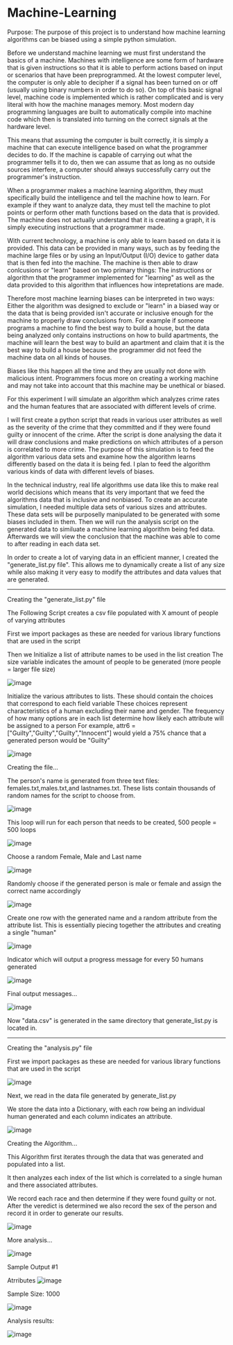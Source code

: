 # Machine-Learning


Purpose: The purpose of this project is to understand how machine learning algorithms can be biased using a simple python simulation.


Before we understand machine learning we must first understand the basics of a machine. Machines with intelligence are some form of hardware that is given instructions so that it is able to perform actions based on input or scenarios that have been preprogrammed. At the lowest computer level, the computer is only able to decipher if a signal has been turned on or off (usually using binary numbers in order to do so). On top of this basic signal level, machine code is implemented which is rather complicated and is very literal with how the machine manages memory. Most modern day programming languages are built to automatically compile into machine code which then is translated into turning on the correct signals at the hardware level.

This means that assuming the computer is built correctly, it is simply a machine that can execute intelligence based on what the programmer decides to do. If the machine is capable of carrying out what the programmer tells it to do, then we can assume that as long as no outside sources interfere, a computer should always successfully carry out the programmer's instruction.

When a programmer makes a machine learning algorithm, they must specifically build the intelligence and tell the machine how to learn. For example if they want to analyze data, they must tell the machine to plot points or perform other math functions based on the data that is provided. The machine does not actually understand that it is creating a graph, it is simply executing instructions that a programmer made. 

With current technology, a machine is only able to learn based on data it is provided. This data can be provided in many ways, such as by feeding the machine large files or by using an Input/Output (I/O) device to gather data that is then fed into the machine. The machine is then able to draw conlcusions or "learn" based on two primary things: The instructions or algorithm that the programmer implemented for "learning" as well as the data provided to this algorithm that influences how intepretations are made.

Therefore most machine learning biases can be interpreted in two ways: Either the algorithm was designed to exclude or "learn" in a biased way or the data that is being provided isn't accurate or inclusive enough for the machine to properly draw conclusions from. For example if someone programs a machine to find the best way to build a house, but the data being analyzed only contains instructions on how to build apartments, the machine will learn the best way to build an apartment and claim that it is the best way to build a house because the programmer did not feed the machine data on all kinds of houses. 

Biases like this happen all the time and they are usually not done with malicious intent. Programmers focus more on creating a working machine and may not take into account that this machine may be unethical or biased. 

For this experiment I will simulate an algorithm which analyzes crime rates and the human features that are associated with different levels of crime. 

I will first create a python script that reads in various user attributes as well as the severity of the crime that they committed and if they were found guilty or innocent of the crime. After the script is done analysing the data it will draw conclusions and make predictions on which attributes of a person is correlated to more crime. The purpose of this simulation is to feed the algorithm various data sets and examine how the algorithm learns differently based on the data it is being fed. I plan to feed the algorithm various kinds of data with different levels of biases. 

In the technical industry, real life algorithms use data like this to make real world decisions which means that its very important that we feed the algorithms data that is inclusive and nonbiased. To create an accurate simulation, I needed multiple data sets of various sizes and attributes. These data sets will be purposelly manipulated to be generated with some biases included in them. Then we will run the analysis script on the generated data to similuate a machine learning algorithm being fed data. Afterwards we will view the conclusion that the machine was able to come to after reading in each data set.

In order to create a lot of varying data in an efficient manner, I created the "generate_list.py file". This allows me to dynamically create a list of any size while also making it very easy to modify the attributes and data values that are generated.

_______________________________________________________________________________________________

Creating the "generate_list.py" file

The Following Script creates a csv file populated with X amount of people of varying attributes

First we import packages as these are needed for various library functions that are used in the script

Then we Initialize a list of attribute names to be used in the list creation 
The size variable indicates the amount of people to be generated (more people = larger file size)

![image](https://user-images.githubusercontent.com/78882341/205674761-8698d6a5-b7fe-4147-bee2-58f27c95481a.png)


Initialize the various attributes to lists. These should contain the choices that correspond to each field variable
These choices represent characteristics of a human excluding their name and gender.
The frequency of how many options are in each list determine how likely each attribute will be assigned to a person
For example, attr6 = ["Guilty","Guilty","Guilty","Innocent"] would yield a 75% chance that a generated person would be "Guilty"

![image](https://user-images.githubusercontent.com/78882341/206538577-6f2dfe22-1f6d-4211-a234-fb3a33ac4249.png)


Creating the file...

The person's name is generated from three text files: females.txt,males.txt,and lastnames.txt.
These lists contain thousands of random names for the script to choose from.

![image](https://user-images.githubusercontent.com/78882341/205675960-f989678c-104c-4cb2-855f-2fe1014ba06a.png)

This loop will run for each person that needs to be created, 500 people = 500 loops

![image](https://user-images.githubusercontent.com/78882341/205676353-92135882-4903-4c76-839d-2915c71ac831.png)


Choose a random Female, Male and Last name

![image](https://user-images.githubusercontent.com/78882341/205676506-080a7e06-b79e-47fc-a07e-598993282bc9.png)

Randomly choose if the generated person is male or female and assign the correct name accordingly

![image](https://user-images.githubusercontent.com/78882341/205676614-59e5cb9b-2e51-4d9b-a48b-4541d74dac84.png)

Create one row with the generated name and a random attribute from the attribute list. This is essentially piecing together
the attributes and creating a single "human"

![image](https://user-images.githubusercontent.com/78882341/205677223-bd4c6b02-6071-4635-80b1-3db4808f5fc1.png)

Indicator which will output a progress message for every 50 humans generated

![image](https://user-images.githubusercontent.com/78882341/205677410-6a3a953d-c94d-427c-a7ee-4929deaa26af.png)

Final output messages...

![image](https://user-images.githubusercontent.com/78882341/205677539-1f038eeb-00f3-44a7-9204-45b2db8e2f22.png)


Now "data.csv" is generated in the same directory that generate_list.py is located in.
_______________________________________________________________________________________________

Creating the "analysis.py" file

First we import packages as these are needed for various library functions that are used in the script

![image](https://user-images.githubusercontent.com/78882341/205706410-781c6b40-d9e1-4105-a92b-eb52768fc5bb.png)

Next, we read in the data file generated by generate_list.py

We store the data into a Dictionary, with each row being an individual human generated and each column indicates an attribute.

![image](https://user-images.githubusercontent.com/78882341/205706510-5fe9559f-0b0c-40c4-9e63-d093b290109e.png)



Creating the Algorithm...

This Algorithm first iterates through the data that was generated and populated into a list.

It then analyzes each index of the list which is correlated to a single human and there associated attributes.

We record each race and then determine if they were found guilty or not. After the veredict is determined we also record
the sex of the person and record it in order to generate our results.





![image](https://user-images.githubusercontent.com/78882341/206539593-3f2f0f5b-b3b7-47a5-b0d5-63eb5367d8c3.png)


More analysis...


![image](https://user-images.githubusercontent.com/78882341/206747302-7228789a-f429-4d63-b4f7-8524cfa4d076.png)





Sample Output #1 


Atrributes
![image](https://user-images.githubusercontent.com/78882341/206748236-08c07fdc-55db-4a30-87c2-21dac4112a7c.png)


Sample Size: 1000


![image](https://user-images.githubusercontent.com/78882341/206748450-8f318767-ba9a-40d8-b07e-aab674e25f0c.png)

Analysis results:

![image](https://user-images.githubusercontent.com/78882341/206748596-adb32362-3a8b-44aa-8c69-70a287908f97.png)












